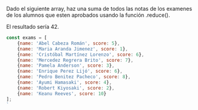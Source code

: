 Dado el siguiente array, haz una suma de todos las notas de los examenes de los alumnos que esten aprobados usando la función .reduce().

El resultado sería 42.

```js
const exams = [
    {name: 'Abel Cabeza Román', score: 5},
    {name: 'Maria Aranda Jimenez', score: 1},
    {name: 'Cristóbal Martínez Lorenzo', score: 6},
    {name: 'Mercedez Regrera Brito', score: 7},
    {name: 'Pamela Anderson', score: 3},
    {name: 'Enrique Perez Lijó', score: 6},
    {name: 'Pedro Benitez Pacheco', score: 8},
    {name: 'Ayumi Hamasaki', score: 4},
    {name: 'Robert Kiyosaki', score: 2},
    {name: 'Keanu Reeves', score: 10}
];
`
```
